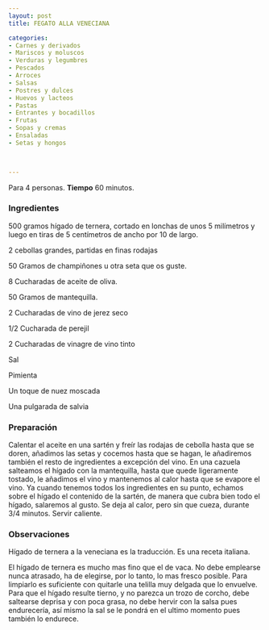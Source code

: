 ```yaml
---
layout: post
title: FEGATO ALLA VENECIANA

categories:
- Carnes y derivados
- Mariscos y moluscos
- Verduras y legumbres
- Pescados
- Arroces
- Salsas
- Postres y dulces
- Huevos y lacteos
- Pastas
- Entrantes y bocadillos
- Frutas
- Sopas y cremas
- Ensaladas
- Setas y hongos
 


---
```


Para 4 personas.
<b>Tiempo</b> 60 minutos.

<h3>Ingredientes</h3>

500 gramos hígado de ternera, cortado en lonchas de unos 5 milímetros y luego en tiras de 5 centímetros de ancho por 10 de largo.

2 cebollas grandes, partidas en finas rodajas

50 Gramos de champiñones u otra seta que os guste.

8 Cucharadas de aceite de oliva.

50 Gramos de mantequilla.

2 Cucharadas de vino de jerez seco

1/2 Cucharada de perejil

2 Cucharadas de vinagre de vino tinto

Sal

Pimienta

Un toque de nuez moscada

Una pulgarada de salvia

<h3>Preparación</h3>

Calentar el aceite en una sartén y freír las rodajas de cebolla hasta que se doren, añadimos las setas y cocemos hasta que se hagan, le añadiremos también el resto de ingredientes a excepción del vino. En una cazuela salteamos el hígado con la mantequilla, hasta que quede ligeramente tostado, le añadimos el vino y mantenemos al calor hasta que se evapore el vino. Ya cuando tenemos todos los ingredientes en su punto, echamos sobre el hígado el contenido de la sartén, de manera que cubra bien todo el hígado, salaremos al gusto. Se deja al calor, pero sin que cueza, durante 3/4 minutos. Servir caliente.

<h3>Observaciones</h3>

Hígado de ternera a la veneciana es la traducción. Es una receta italiana.

El hígado de ternera es mucho mas fino que el de vaca. No debe emplearse nunca atrasado, ha de elegirse, por lo tanto, lo mas fresco posible. Para limpiarlo es suficiente con quitarle una telilla muy delgada que lo envuelve. Para que el hígado resulte tierno, y no parezca un trozo de corcho, debe saltearse deprisa y con poca grasa, no debe hervir con la salsa pues endurecería, así mismo la sal se le pondrá en el ultimo momento pues también lo endurece.

